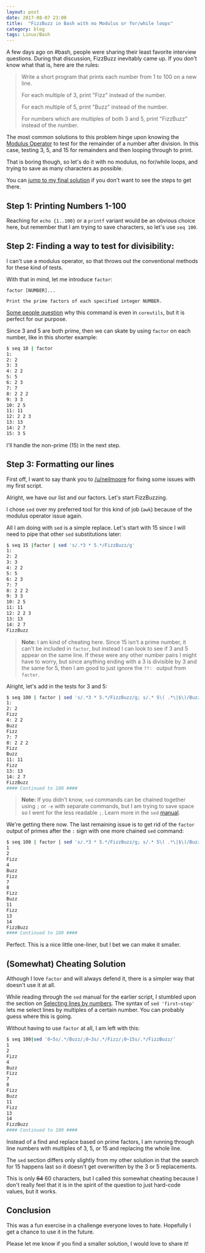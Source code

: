 ```yaml
---
layout: post
date: 2017-08-07 23:00
title:  "FizzBuzz in Bash with no Modulus or for/while loops"
category: blog
tags: Linux/Bash
---
```

A few days ago on #bash, people were sharing their least favorite interview questions. During that discussion, FizzBuzz inevitably came up. If you don't know what that is, here are the rules:

> Write a short program that prints each number from 1 to 100 on a new
> line.
>
> For each multiple of 3, print "Fizz" instead of the number.
>
> For each multiple of 5, print "Buzz" instead of the number.
>
> For numbers which are multiples of both 3 and 5, print "FizzBuzz"
> instead of the number.

The most common solutions to this problem hinge upon knowing the [Modulus Operator](https://en.wikipedia.org/wiki/Modulo_operation) to test for the remainder of a number after division. In this case, testing 3, 5, and 15 for remainders and then looping through to print.

That is boring though, so let's do it with no modulus, no for/while loops, and trying to save as many characters as possible.

You can <a href="#somewhat-cheating-solution">jump to my final solution</a> if you don't want to see the steps to get there.

Step 1: Printing Numbers 1-100
---------------------------------------------
Reaching for `echo {1..100}` or a `printf` variant would be an obvious choice here, but remember that I am trying to save characters, so let's use `seq 100`.

Step 2: Finding a way to test for divisibility:
--------------------------------------------------------------
I can't use a modulus operator, so that throws out the conventional methods for these kind of tests.

With that in mind, let me introduce `factor`:

    factor [NUMBER]...

    Print the prime factors of each specified integer NUMBER.

[Some people question](https://www.reddit.com/r/linux/comments/6ruqj4/why_does_the_coreutils_include_factor/) why this command is even in `coreutils`, but it is perfect for our purpose.

Since 3 and 5 are both prime, then we can skate by using `factor` on each number, like in this shorter example:

```bash
$ seq 10 | factor
1:
2: 2
3: 3
4: 2 2
5: 5
6: 2 3
7: 7
8: 2 2 2
9: 3 3
10: 2 5
11: 11
12: 2 2 3
13: 13
14: 2 7
15: 3 5
```
I'll handle the non-prime (15) in the next step.

Step 3: Formatting our lines
----------------------------------------
First off, I want to say thank you to [/u/neilmoore](https://www.reddit.com/user/neilmoore) for fixing some issues with my first script.

Alright, we have our list and our factors. Let's start FizzBuzzing.

I chose `sed` over my preferred tool for this kind of job (`awk`) because of the modulus operator issue again.

All I am doing with `sed` is a simple replace. Let's start with 15 since I will need to pipe that other `sed` substitutions later:

```bash
$ seq 15 |factor | sed 's/.*3 * 5.*/FizzBuzz/g'
1:
2: 2
3: 3
4: 2 2
5: 5
6: 2 3
7: 7
8: 2 2 2
9: 3 3
10: 2 5
11: 11
12: 2 2 3
13: 13
14: 2 7
FizzBuzz
```
> **Note:** I am kind of cheating here. Since 15 isn't a prime number, it can't be included in `factor`, but instead I can look to see if 3 and 5 appear on the same line. If these were any other number pairs I might have to worry, but since anything ending with a 3 is divisible by 3 and the same for 5, then I am good to just ignore the `??: ` output from `factor`.

Alright, let's add in the tests for 3 and 5:

```bash
$ seq 100 | factor | sed 's/.*3 * 5.*/FizzBuzz/g; s/.* 5\( .*\|$\)/Buzz/g; s/.* 3\( .*\|$\)/Fizz/g'
1:
2: 2
Fizz
4: 2 2
Buzz
Fizz
7: 7
8: 2 2 2
Fizz
Buzz
11: 11
Fizz
13: 13
14: 2 7
FizzBuzz
#### Continued to 100 ####
```
> **Note:** If you didn't know, `sed` commands can be chained together using `;` or `-e` with separate commands, but I am trying to save space so I went for the less readable `;`. Learn more in the `sed` [manual](https://www.gnu.org/software/sed/manual/sed.html#Multiple-commands-syntax).

We're getting there now. The last remaining issue is to get rid of the `factor` output of primes after the `:` sign with one more chained `sed` command:

```bash
$ seq 100 | factor | sed 's/.*3 * 5.*/FizzBuzz/g; s/.* 5\( .*\|$\)/Buzz/g; s/.* 3\( .*\|$\)/Fizz/g; s/:.*//g'
1
2
Fizz
4
Buzz
Fizz
7
8
Fizz
Buzz
11
Fizz
13
14
FizzBuzz
#### Continued to 100 ####
```

Perfect. This is a nice little one-liner, but I bet we can make it smaller.

(Somewhat) Cheating Solution
-------------------------------------------
Although I love `factor` and will always defend it, there is a simpler way that doesn't use it at all.

While reading through the `sed` manual for the earlier script, I stumbled upon the section on [Selecting lines by numbers](https://www.gnu.org/software/sed/manual/sed.html#Numeric-Addresses). The syntax of `sed 'first~step'` lets me select lines by multiples of a certain number. You can probably guess where this is going.

Without having to use `factor` at all, I am left with this:

```bash
$ seq 100|sed '0~5s/.*/Buzz/;0~3s/.*/Fizz/;0~15s/.*/FizzBuzz/'
1
2
Fizz
4
Buzz
Fizz
7
8
Fizz
Buzz
11
Fizz
13
14
FizzBuzz
#### Continued to 100 ####
```
Instead of a find and replace based on prime factors, I am running through line numbers with multiples of 3, 5, or 15 and replacing the whole line.

The `sed` section differs only slightly from my other solution in that the search for 15 happens last so it doesn't get overwritten by the 3 or 5 replacements.

This is only ~~64~~ 60 characters, but I called this somewhat cheating because I don't really feel that it is in the spirit of the question to just hard-code values, but it works.

Conclusion
---------------
This was a fun exercise in a challenge everyone loves to hate. Hopefully I get a chance to use it in the future.

Please let me know if you find a smaller solution, I would love to share it!
